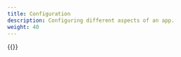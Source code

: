 ```yaml
---
title: Configuration
description: Configuring different aspects of an app.
weight: 40
---
```


{{<children />}}